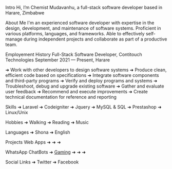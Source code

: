 Intro
Hi, I’m Chemist Mudavanhu, a full-stack software developer based in Harare, Zimbabwe

About Me
I'm an experienced software developer with expertise in the design, development, and maintenance of software systems. Proficient in various platforms, languages, and frameworks. Able to effectively self-manage during independent projects and collaborate as part of a productive team.

Employement History
Full-Stack Software Developer, Contitouch Technologies
September 2021 — Present, Harare

➜ Work with other developers to design software systems
➜ Produce clean, efficient code based on specifications
➜ Integrate software components and third-party programs
➜ Verify and deploy programs and systems
➜ Troubleshoot, debug and upgrade existing software
➜ Gather and evaluate user feedback
➜ Recommend and execute improvements
➜ Create technical documentation for reference and reporting

Skills
➜ Laravel
➜ Codeigniter
➜ Jquery
➜ MySQL & SQL
➜ Prestashop 
➜ Linux/Unix

Hobbies
➜ Walking
➜ Reading
➜ Music

Languages
➜ Shona
➜ English

Projects
Web Apps 
➜ 
➜ 
➜ 

WhatsApp ChatBots
➜ <a href="https://github.com">Gaming</a>
➜ 
➜ 
➜ 

Social Links
➜ Twitter
➜ Facebook
